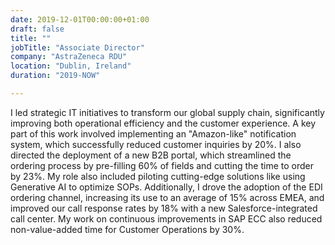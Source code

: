```yaml
---
date: 2019-12-01T00:00:00+01:00
draft: false
title: ""
jobTitle: "Associate Director"
company: "AstraZeneca RDU"
location: "Dublin, Ireland"
duration: "2019-NOW"

---
```


I led strategic IT initiatives to transform our global supply chain, significantly improving both operational efficiency and the customer experience. A key part of this work involved implementing an "Amazon-like" notification system, which successfully reduced customer inquiries by 20%. I also directed the deployment of a new B2B portal, which streamlined the ordering process by pre-filling 60% of fields and cutting the time to order by 23%. My role also included piloting cutting-edge solutions like using Generative AI to optimize SOPs. Additionally, I drove the adoption of the EDI ordering channel, increasing its use to an average of 15% across EMEA, and improved our call response rates by 18% with a new Salesforce-integrated call center. My work on continuous improvements in SAP ECC also reduced non-value-added time for Customer Operations by 30%.